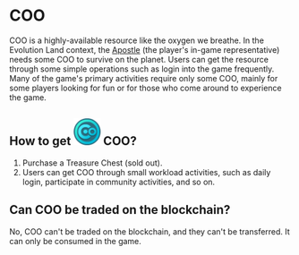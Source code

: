 # COO

COO is a highly-available resource like the oxygen we breathe. In the Evolution Land context, the [Apostle](https://github.com/evolutionlandorg/docs/tree/90295b4a91e285927629c8e3010a8f46ad7b22da/getting-started/game-entities/apostle.md) \(the player's in-game representative\) needs some COO to survive on the planet. Users can get the resource through some simple operations such as login into the game frequently. Many of the game's primary activities require only some COO, mainly for some players looking for fun or for those who come around to experience the game.

## How to get ![RING](../../.gitbook/assets/cooicon.png) COO?

1. Purchase a Treasure Chest \(sold out\).
2. Users can get COO through small workload activities, such as daily login, participate in community activities, and so on.

## Can COO be traded on the blockchain?

No, COO can't be traded on the blockchain, and they can't be transferred. It can only be consumed in the game.

